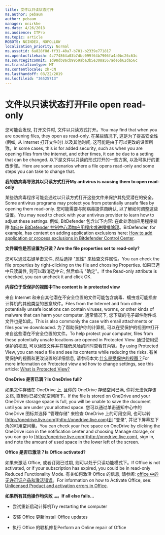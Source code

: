 ```yaml
---
title: 文件以只读状态打开
ms.author: pebaum
author: pebaum
manager: mnirkhe
ms.date: 4/26/2018
ms.audience: ITPro
ms.topic: article
ROBOTS: NOINDEX, NOFOLLOW
localization_priority: Normal
ms.assetid: 6a828f8d-ff31-40a7-b701-b2339e771817
ms.openlocfilehash: 4c774864a03b7dbc099f64b7906fa4a0bc26c63c
ms.sourcegitcommit: 1d98db8acb9959aba3b5e308a567ade6b62da56c
ms.translationtype: MT
ms.contentlocale: zh-CN
ms.lasthandoff: 08/22/2019
ms.locfileid: "36525713"
---
```

# <a name="file-open-read-only"></a><span data-ttu-id="8b02c-102">文件以只读状态打开</span><span class="sxs-lookup"><span data-stu-id="8b02c-102">File open read-only</span></span>

<span data-ttu-id="8b02c-103">您可能会发现, 打开文件时, 文件以只读方式打开。</span><span class="sxs-lookup"><span data-stu-id="8b02c-103">You may find that when you are opening files, they open as read-only.</span></span> <span data-ttu-id="8b02c-104">在某些情况下, 这是为了提高安全性 (例如, 从 internet 打开文件时) 以及其他时间, 这可能是由于可以更改的设置所致。</span><span class="sxs-lookup"><span data-stu-id="8b02c-104">In some cases, this is for added security, such as when you are opening files from the internet, and other times, it can be due to a setting that can be changed.</span></span> <span data-ttu-id="8b02c-105">以下是文件以只读的形式打开的一些方案, 以及可执行的更改步骤。</span><span class="sxs-lookup"><span data-stu-id="8b02c-105">Here are some scenarios where a file opens read-only and some steps you can take to change that.</span></span>
  
 <span data-ttu-id="8b02c-106">**我的防病毒导致其以只读方式打开**</span><span class="sxs-lookup"><span data-stu-id="8b02c-106">**My antivirus is causing them to open read-only**</span></span>
  
<span data-ttu-id="8b02c-107">某些防病毒程序可能会通过以只读方式打开这些文件来保护其免受潜在的安全。</span><span class="sxs-lookup"><span data-stu-id="8b02c-107">Some antivirus programs may protect you from potentially unsafe files by opening them read-only.</span></span> <span data-ttu-id="8b02c-108">您可能需要与防病毒提供商确认, 以了解如何调整这些设置。</span><span class="sxs-lookup"><span data-stu-id="8b02c-108">You may need to check with your antivirus provider to learn how to adjust these settings.</span></span> <span data-ttu-id="8b02c-109">例如, BitDefender 包含以下内容: 在此处添加应用程序排除:[如何在 BitDefender 控制中心添加应用程序或进程排除项](https://www.bitdefender.com/support/how-to-add-application-or-process-exclusions-in-bitdefender-control-center-1119.mdl)。</span><span class="sxs-lookup"><span data-stu-id="8b02c-109">BitDefender, for example, has content on adding application exclusions here: [How to add application or process exclusions in Bitdefender Control Center](https://www.bitdefender.com/support/how-to-add-application-or-process-exclusions-in-bitdefender-control-center-1119.mdl).</span></span>
  
 <span data-ttu-id="8b02c-110">**文件属性是否设置为只读？**</span><span class="sxs-lookup"><span data-stu-id="8b02c-110">**Are the file properties set to read-only?**</span></span>
  
<span data-ttu-id="8b02c-111">您可以通过右键单击文件, 然后选择 "属性" 来检查文件属性。</span><span class="sxs-lookup"><span data-stu-id="8b02c-111">You can check the file properties by right-clicking on the file and choosing Properties.</span></span> <span data-ttu-id="8b02c-112">如果已选中只读属性, 则可以取消选中它, 然后单击 "确定"。</span><span class="sxs-lookup"><span data-stu-id="8b02c-112">If the Read-only attribute is checked, you can uncheck it and click OK.</span></span>
  
 <span data-ttu-id="8b02c-113">**内容位于受保护的视图中**</span><span class="sxs-lookup"><span data-stu-id="8b02c-113">**The content is in protected view**</span></span>
  
<span data-ttu-id="8b02c-114">来自 Internet 和来自其他潜在不安全位置的文件可能包含病毒、蠕虫或可能损害计算机的其他类型的恶意软件。</span><span class="sxs-lookup"><span data-stu-id="8b02c-114">Files from the Internet and from other potentially unsafe locations can contain viruses, worms, or other kinds of malware that can harm your computer.</span></span> <span data-ttu-id="8b02c-115">通常情况下, 您下载的电子邮件附件或文件也是如此。</span><span class="sxs-lookup"><span data-stu-id="8b02c-115">This is also commonly the case with email attachments or files you've downloaded.</span></span> <span data-ttu-id="8b02c-116">为了帮助保护你的计算机, 可以在受保护的视图中打开来自这些潜在不安全位置的文件。</span><span class="sxs-lookup"><span data-stu-id="8b02c-116">To help protect your computer, files from these potentially unsafe locations are opened in Protected View.</span></span> <span data-ttu-id="8b02c-117">通过使用受保护的视图, 可以读取文件并在降低风险的同时查看其内容。</span><span class="sxs-lookup"><span data-stu-id="8b02c-117">By using Protected View, you can read a file and see its contents while reducing the risks.</span></span> <span data-ttu-id="8b02c-118">有关受保护的视图和更改设置的详细信息, 请参阅本文:[什么是受保护的视图？](https://support.office.com/article/d6f09ac7-e6b9-4495-8e43-2bbcdbcb6653)</span><span class="sxs-lookup"><span data-stu-id="8b02c-118">For more information on Protected view and how to change settings, see this article: [What is Protected View?](https://support.office.com/article/d6f09ac7-e6b9-4495-8e43-2bbcdbcb6653)</span></span>
  
 <span data-ttu-id="8b02c-119">**OneDrive 是否已满？**</span><span class="sxs-lookup"><span data-stu-id="8b02c-119">**Is OneDrive full?**</span></span>
  
<span data-ttu-id="8b02c-120">如果文件存储在 OneDrive 上, 且你的 OneDrive 存储空间已满, 你将无法保存该文档, 直到你已被分配空间所下。</span><span class="sxs-lookup"><span data-stu-id="8b02c-120">If the file is stored on OneDrive and your OneDrive storage space is full, you will be unable to save the document until you are under your allotted space.</span></span> <span data-ttu-id="8b02c-121">您可以通过单击通知中心中的 OneDrive 图标并选择 "管理存储" 来检查 OneDrive 上的可用空间, 也可以转[http://onedrive.live.com](http://onedrive.live.com)到 "登录", 并记下屏幕左下角的可用空间量。</span><span class="sxs-lookup"><span data-stu-id="8b02c-121">You can check your free space on OneDrive by clicking the OneDrive icon in the notification center and choosing Manage storage, or you can go to [http://onedrive.live.com](http://onedrive.live.com), sign in, and note the amount of used space in the lower left of the screen.</span></span>
  
 <span data-ttu-id="8b02c-122">**Office 是否已激活？**</span><span class="sxs-lookup"><span data-stu-id="8b02c-122">**Is Office activated?**</span></span>
  
<span data-ttu-id="8b02c-123">如果未激活 Office, 或者订阅已过期, 则可以处于只读功能模式下。</span><span class="sxs-lookup"><span data-stu-id="8b02c-123">If Office is not activated, or if your subscription has expired, you could be in read-only Reduced Functionality Mode.</span></span> <span data-ttu-id="8b02c-124">有关如何激活 Office 的信息, 请参阅: [office 中的无许可证产品和激活错误](https://support.office.com/article/unlicensed-product-and-activation-errors-in-office-0d23d3c0-c19c-4b2f-9845-5344fedc4380)。</span><span class="sxs-lookup"><span data-stu-id="8b02c-124">For information on how to Activate Office, see: [Unlicensed Product and activation errors in Office](https://support.office.com/article/unlicensed-product-and-activation-errors-in-office-0d23d3c0-c19c-4b2f-9845-5344fedc4380).</span></span>
  
 <span data-ttu-id="8b02c-125">**如果所有其他操作均失败 .。。**</span><span class="sxs-lookup"><span data-stu-id="8b02c-125">**If all else fails...**</span></span>
  
- <span data-ttu-id="8b02c-126">尝试重新启动计算机</span><span class="sxs-lookup"><span data-stu-id="8b02c-126">Try restarting the computer</span></span>
    
- <span data-ttu-id="8b02c-127">安装 Office 更新</span><span class="sxs-lookup"><span data-stu-id="8b02c-127">Install Office updates</span></span>
    
- <span data-ttu-id="8b02c-128">执行 Office 的联机修复</span><span class="sxs-lookup"><span data-stu-id="8b02c-128">Perform an Online repair of Office</span></span>
    

